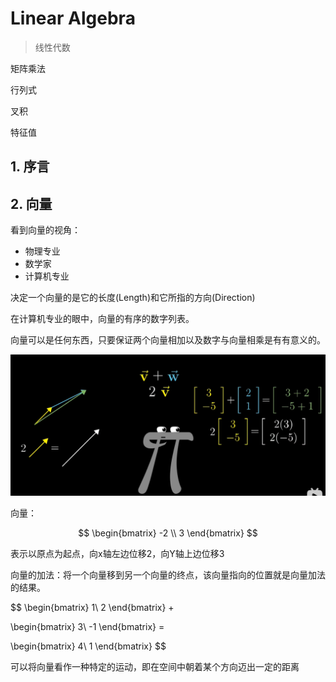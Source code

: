 # Linear Algebra

> 线性代数

矩阵乘法

行列式

叉积

特征值

## 1. 序言

## 2. 向量

看到向量的视角：

- 物理专业
- 数学家
- 计算机专业

决定一个向量的是它的长度(Length)和它所指的方向(Direction)

在计算机专业的眼中，向量的有序的数字列表。

向量可以是任何东西，只要保证两个向量相加以及数字与向量相乘是有有意义的。

![image-20230806160330699](./.assets/image-20230806160330699.png)

向量：

$$
\begin{bmatrix}
-2 \\
3
\end{bmatrix}
$$

表示以原点为起点，向x轴左边位移2，向Y轴上边位移3

向量的加法：将一个向量移到另一个向量的终点，该向量指向的位置就是向量加法的结果。

$$
\begin{bmatrix}
1\\
2
\end{bmatrix} + 

\begin{bmatrix}
3\\
-1
\end{bmatrix} = 

\begin{bmatrix}
4\\
1
\end{bmatrix}
$$

可以将向量看作一种特定的运动，即在空间中朝着某个方向迈出一定的距离